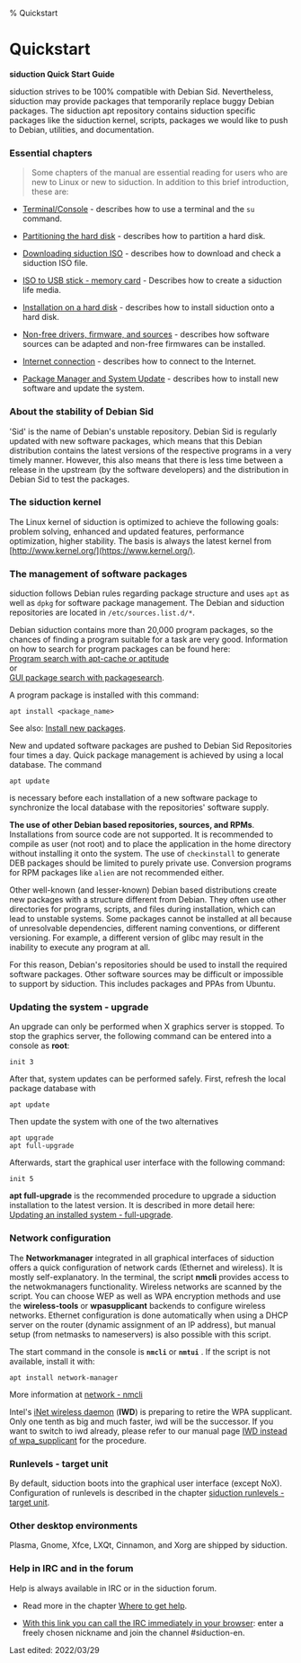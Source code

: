 % Quickstart

# Quickstart

**siduction Quick Start Guide**

siduction strives to be 100% compatible with Debian Sid. Nevertheless, siduction may provide packages that temporarily replace buggy Debian packages. The siduction apt repository contains siduction specific packages like the siduction kernel, scripts, packages we would like to push to Debian, utilities, and documentation.

### Essential chapters

> Some chapters of the manual are essential reading for users who are new to Linux or new to siduction. In addition to this brief introduction, these are:

+ [Terminal/Console](0701-term-konsole_en.md#terminal---command-line) - describes how to use a terminal and the `su` command.

+ [Partitioning the hard disk](0312-part-gparted_en.md#partitioning-with-gparted) - describes how to partition a hard disk. 

+ [Downloading siduction ISO](0206-iso-dl_en.md#downloading-the-iso) - describes how to download and check a siduction ISO file.

+ [ISO to USB stick - memory card](0207-iso-to-usb-sd_en.md#iso-to-usb-stick---memory-card) - Describes how to create a siduction life media.

+ [Installation on a hard disk](0301-hd-install_en.md#installation-on-hdd) - describes how to install siduction onto a hard disk.

+ [Non-free drivers, firmware, and sources](0600-gpu_en.md#graphics-driver) - describes how software sources can be adapted and non-free firmwares can be installed.

+ [Internet connection](0500-network_en.md#network) - describes how to connect to the Internet.

+ [Package Manager and System Update](0705-sys-admin-apt_en.md#apt-package-management) - describes how to install new software and update the system.

### About the stability of Debian Sid

'Sid' is the name of Debian's unstable repository. Debian Sid is regularly updated with new software packages, which means that this Debian distribution contains the latest versions of the respective programs in a very timely manner. However, this also means that there is less time between a release in the upstream (by the software developers) and the distribution in Debian Sid to test the packages.

### The siduction kernel

The Linux kernel of siduction is optimized to achieve the following goals: problem solving, enhanced and updated features, performance optimization, higher stability. The basis is always the latest kernel from [http://www.kernel.org/](https://www.kernel.org/). 

### The management of software packages

siduction follows Debian rules regarding package structure and uses `apt` as well as `dpkg` for software package management. The Debian and siduction repositories are located in `/etc/sources.list.d/*`. 

Debian siduction contains more than 20,000 program packages, so the chances of finding a program suitable for a task are very good. Information on how to search for program packages can be found here:  
[Program search with apt-cache or aptitude](0705-sys-admin-apt_en.md#searching-for-program-packages)  
or  
[GUI package search with packagesearch](0705-sys-admin-apt_en.md#graphical-package-search).

A program package is installed with this command:

~~~
apt install <package_name>
~~~

See also: [Install new packages](0705-sys-admin-apt_en.md#install-packages).

New and updated software packages are pushed to Debian Sid Repositories four times a day. Quick package management is achieved by using a local database. The command

~~~
apt update
~~~

is necessary before each installation of a new software package to synchronize the local database with the repositories' software supply.

**The use of other Debian based repositories, sources, and RPMs**.  
Installations from source code are not supported. It is recommended to compile as user (not root) and to place the application in the home directory without installing it onto the system. The use of `checkinstall` to generate DEB packages should be limited to purely private use. Conversion programs for RPM packages like `alien` are not recommended either.

Other well-known (and lesser-known) Debian based distributions create new packages with a structure different from Debian. They often use other directories for programs, scripts, and files during installation, which can lead to unstable systems. Some packages cannot be installed at all because of unresolvable dependencies, different naming conventions, or different versioning. For example, a different version of glibc may result in the inability to execute any program at all.

For this reason, Debian's repositories should be used to install the required software packages. Other software sources may be difficult or impossible to support by siduction. This includes packages and PPAs from Ubuntu.

### Updating the system - upgrade

An upgrade can only be performed when X graphics server is stopped. To stop the graphics server, the following command can be entered into a console as **root**:

~~~
init 3
~~~

After that, system updates can be performed safely. First, refresh the local package database with

~~~
apt update
~~~ 

Then update the system with one of the two alternatives

~~~
apt upgrade
apt full-upgrade
~~~

Afterwards, start the graphical user interface with the following command:

~~~
init 5
~~~

**apt full-upgrade** is the recommended procedure to upgrade a siduction installation to the latest version. It is described in more detail here:  
[Updating an installed system - full-upgrade](0705-sys-admin-apt_en.md#updating-the-system).

### Network configuration

The **Networkmanager** integrated in all graphical interfaces of siduction offers a quick configuration of network cards (Ethernet and wireless). It is mostly self-explanatory. In the terminal, the script **nmcli** provides access to the netwokmanagers functionality. Wireless networks are scanned by the script. You can choose WEP as well as WPA encryption methods and use the **wireless-tools** or **wpasupplicant** backends to configure wireless networks. Ethernet configuration is done automatically when using a DHCP server on the router (dynamic assignment of an IP address), but manual setup (from netmasks to nameservers) is also possible with this script.

The start command in the console is **`nmcli`** or **`nmtui`** . If the script is not available, install it with:

~~~
apt install network-manager
~~~

More information at [network - nmcli](0501-inet-nm-cli_en.md#network-manager-command-line-tool)

Intel's [iNet wireless daemon](https://iwd.wiki.kernel.org/) (**IWD**) is preparing to retire the WPA supplicant. Only one tenth as big and much faster, iwd will be the successor. If you want to switch to iwd already, please refer to our manual page [IWD instead of wpa_supplicant](0502-inet-iwd_en.md#iwd-statt-wpa_supplicant) for the procedure.

### Runlevels - target unit

By default, siduction boots into the graphical user interface (except NoX).  
Configuration of runlevels is described in the chapter [siduction runlevels - target unit](0714-systemd-target_en.md#systemd-target---target-unit).

### Other desktop environments

Plasma, Gnome, Xfce, LXQt, Cinnamon, and Xorg are shipped by siduction.

### Help in IRC and in the forum

Help is always available in IRC or in the siduction forum.

+ Read more in the chapter [Where to get help](0003-help_en.md#siduction-help).

+ [With this link you can call the IRC immediately in your browser](https://webchat.oftc.net/): enter a freely chosen nickname and join the channel #siduction-en.

<div id="rev">Last edited: 2022/03/29</div>
